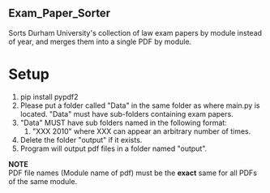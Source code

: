 ## Exam_Paper_Sorter

Sorts Durham University's collection of law exam papers by module instead of year, and merges them into a single PDF by module.

# Setup
1. pip install pypdf2
1. Please put a folder called "Data" in the same folder as where main.py is located. "Data" must have sub-folders containing exam papers.
1. "Data" MUST have sub folders named in the following format:
   1. "XXX 2010" where XXX can appear an arbitrary number of times.
1. Delete the folder "output" if it exists.
1. Program will output pdf files in a folder named "output".

**NOTE**<br />
PDF file names (Module name of pdf) must be the **exact** same for all PDFs of the same module.
